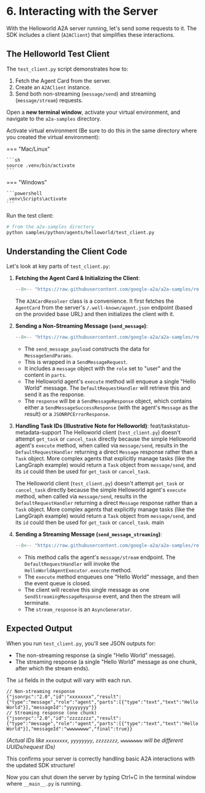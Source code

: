 # 6. Interacting with the Server

With the Helloworld A2A server running, let's send some requests to it. The SDK includes a client (`A2AClient`) that simplifies these interactions.

## The Helloworld Test Client

The `test_client.py` script demonstrates how to:

1. Fetch the Agent Card from the server.
2. Create an `A2AClient` instance.
3. Send both non-streaming (`message/send`) and streaming (`message/stream`) requests.

Open a **new terminal window**, activate your virtual environment, and navigate to the `a2a-samples` directory.

Activate virtual environment (Be sure to do this in the same directory where you created the virtual environment):

=== "Mac/Linux"

    ```sh
    source .venv/bin/activate
    ```

=== "Windows"

    ```powershell
    .venv\Scripts\activate
    ```

Run the test client:

```bash
# from the a2a-samples directory
python samples/python/agents/helloworld/test_client.py
```

## Understanding the Client Code

Let's look at key parts of `test_client.py`:

1. **Fetching the Agent Card & Initializing the Client**:

   ```python { .no-copy }
   --8<-- "https://raw.githubusercontent.com/google-a2a/a2a-samples/refs/heads/main/samples/python/agents/helloworld/test_client.py:A2ACardResolver"
   ```

   The `A2ACardResolver` class is a convenience. It first fetches the `AgentCard` from the server's `/.well-known/agent.json` endpoint (based on the provided base URL) and then initializes the client with it.

2. **Sending a Non-Streaming Message (`send_message`)**:

   ```python { .no-copy }
   --8<-- "https://raw.githubusercontent.com/google-a2a/a2a-samples/refs/heads/main/samples/python/agents/helloworld/test_client.py:send_message"
   ```

   - The `send_message_payload` constructs the data for `MessageSendParams`.
   - This is wrapped in a `SendMessageRequest`.
   - It includes a `message` object with the `role` set to "user" and the content in `parts`.
   - The Helloworld agent's `execute` method will enqueue a single "Hello World" message. The `DefaultRequestHandler` will retrieve this and send it as the response.
   - The `response` will be a `SendMessageResponse` object, which contains either a `SendMessageSuccessResponse` (with the agent's `Message` as the result) or a `JSONRPCErrorResponse`.

3. **Handling Task IDs (Illustrative Note for Helloworld)**:
   feat/taskstatus-metadata-support
   The Helloworld client (`test_client.py`) doesn't attempt `get_task` or `cancel_task` directly because the simple Helloworld agent's `execute` method, when called via `message/send`, results in the `DefaultRequestHandler` returning a direct `Message` response rather than a `Task` object. More complex agents that explicitly manage tasks (like the LangGraph example) would return a `Task` object from `message/send`, and its `id` could then be used for `get_task` or `cancel_task`.

   The Helloworld client (`test_client.py`) doesn't attempt `get_task` or `cancel_task` directly because the simple Helloworld agent's `execute` method, when called via `message/send`, results in the `DefaultRequestHandler` returning a direct `Message` response rather than a `Task` object. More complex agents that explicitly manage tasks (like the LangGraph example) would return a `Task` object from `message/send`, and its `id` could then be used for `get_task` or `cancel_task`.
   main

4. **Sending a Streaming Message (`send_message_streaming`)**:

   ```python { .no-copy }
   --8<-- "https://raw.githubusercontent.com/google-a2a/a2a-samples/refs/heads/main/samples/python/agents/helloworld/test_client.py:send_message_streaming"
   ```

   - This method calls the agent's `message/stream` endpoint. The `DefaultRequestHandler` will invoke the `HelloWorldAgentExecutor.execute` method.
   - The `execute` method enqueues one "Hello World" message, and then the event queue is closed.
   - The client will receive this single message as one `SendStreamingMessageResponse` event, and then the stream will terminate.
   - The `stream_response` is an `AsyncGenerator`.

## Expected Output

When you run `test_client.py`, you'll see JSON outputs for:

- The non-streaming response (a single "Hello World" message).
- The streaming response (a single "Hello World" message as one chunk, after which the stream ends).

The `id` fields in the output will vary with each run.

```console { .no-copy }
// Non-streaming response
{"jsonrpc":"2.0","id":"xxxxxxxx","result":{"type":"message","role":"agent","parts":[{"type":"text","text":"Hello World"}],"messageId":"yyyyyyyy"}}
// Streaming response (one chunk)
{"jsonrpc":"2.0","id":"zzzzzzzz","result":{"type":"message","role":"agent","parts":[{"type":"text","text":"Hello World"}],"messageId":"wwwwwwww","final":true}}
```

_(Actual IDs like `xxxxxxxx`, `yyyyyyyy`, `zzzzzzzz`, `wwwwwwww` will be different UUIDs/request IDs)_

This confirms your server is correctly handling basic A2A interactions with the updated SDK structure!

Now you can shut down the server by typing Ctrl+C in the terminal window where `__main__.py` is running.
